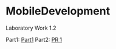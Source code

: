 # MobileDevelopment

Laboratory Work 1.2

Part1: [Part1](https://github.com/toor1245/MobileDevelopment/blob/master/tests/MobileDevelopment.UnitTesting/Laboratory1.2_Part1/Contents.cs)
Part2: [PR 1](https://github.com/toor1245/MobileDevelopment/pull/1)
